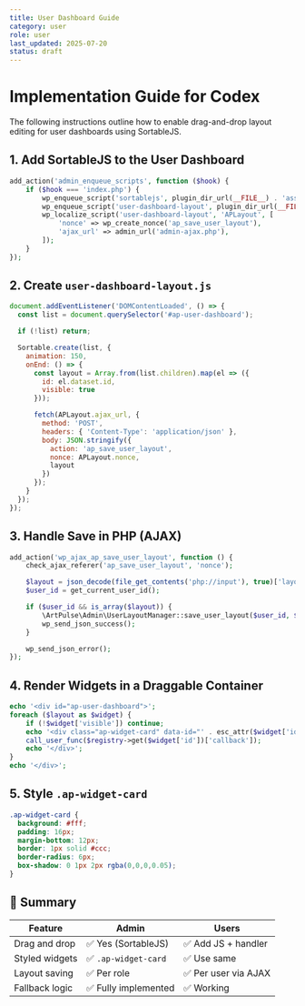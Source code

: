 ```yaml
---
title: User Dashboard Guide
category: user
role: user
last_updated: 2025-07-20
status: draft
---
```


# Implementation Guide for Codex

The following instructions outline how to enable drag-and-drop layout editing for user dashboards using SortableJS.

## 1. Add SortableJS to the User Dashboard

```php
add_action('admin_enqueue_scripts', function ($hook) {
    if ($hook === 'index.php') {
        wp_enqueue_script('sortablejs', plugin_dir_url(__FILE__) . 'assets/libs/sortablejs/Sortable.min.js', [], '1.15.0', true);
        wp_enqueue_script('user-dashboard-layout', plugin_dir_url(__FILE__) . 'assets/js/user-dashboard-layout.js', ['sortablejs'], '1.0', true);
        wp_localize_script('user-dashboard-layout', 'APLayout', [
            'nonce' => wp_create_nonce('ap_save_user_layout'),
            'ajax_url' => admin_url('admin-ajax.php'),
        ]);
    }
});
```

## 2. Create `user-dashboard-layout.js`

```js
document.addEventListener('DOMContentLoaded', () => {
  const list = document.querySelector('#ap-user-dashboard');

  if (!list) return;

  Sortable.create(list, {
    animation: 150,
    onEnd: () => {
      const layout = Array.from(list.children).map(el => ({
        id: el.dataset.id,
        visible: true
      }));

      fetch(APLayout.ajax_url, {
        method: 'POST',
        headers: { 'Content-Type': 'application/json' },
        body: JSON.stringify({
          action: 'ap_save_user_layout',
          nonce: APLayout.nonce,
          layout
        })
      });
    }
  });
});
```

## 3. Handle Save in PHP (AJAX)

```php
add_action('wp_ajax_ap_save_user_layout', function () {
    check_ajax_referer('ap_save_user_layout', 'nonce');

    $layout = json_decode(file_get_contents('php://input'), true)['layout'] ?? [];
    $user_id = get_current_user_id();

    if ($user_id && is_array($layout)) {
        \ArtPulse\Admin\UserLayoutManager::save_user_layout($user_id, $layout);
        wp_send_json_success();
    }

    wp_send_json_error();
});
```

## 4. Render Widgets in a Draggable Container

```php
echo '<div id="ap-user-dashboard">';
foreach ($layout as $widget) {
    if (!$widget['visible']) continue;
    echo '<div class="ap-widget-card" data-id="' . esc_attr($widget['id']) . '">';
    call_user_func($registry->get($widget['id'])['callback']);
    echo '</div>';
}
echo '</div>';
```

## 5. Style `.ap-widget-card`

```css
.ap-widget-card {
  background: #fff;
  padding: 16px;
  margin-bottom: 12px;
  border: 1px solid #ccc;
  border-radius: 6px;
  box-shadow: 0 1px 2px rgba(0,0,0,0.05);
}
```

## 🧠 Summary

| Feature | Admin | Users |
| --- | --- | --- |
| Drag and drop | ✅ Yes (SortableJS) | ✅ Add JS + handler |
| Styled widgets | ✅ `.ap-widget-card` | ✅ Use same |
| Layout saving | ✅ Per role | ✅ Per user via AJAX |
| Fallback logic | ✅ Fully implemented | ✅ Working |
